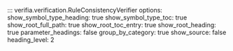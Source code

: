 ::: verifia.verification.RuleConsistencyVerifier
    options:
      show_symbol_type_heading: true
      show_symbol_type_toc: true
      show_root_full_path: true
      show_root_toc_entry: true
      show_root_heading: true
      parameter_headings: false
      group_by_category: true
      show_source: false
      heading_level: 2